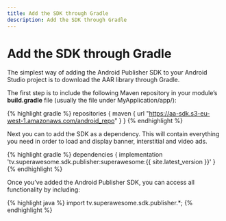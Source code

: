 ```yaml
---
title: Add the SDK through Gradle
description: Add the SDK through Gradle
---
```


# Add the SDK through Gradle

The simplest way of adding the Android Publisher SDK to your Android Studio project is to download the AAR library through Gradle.

The first step is to include the following Maven repository in your module’s <strong>build.gradle</strong> file (usually the file under MyApplication/app/):

{% highlight gradle %}
repositories {
    maven { url "https://aa-sdk.s3-eu-west-1.amazonaws.com/android_repo" }
}
{% endhighlight %}


Next you can to add the SDK as a dependency. This will contain everything you need in order to load and display banner, interstitial and video ads.

{% highlight gradle %}
dependencies {
    implementation 'tv.superawesome.sdk.publisher:superawesome:{{ site.latest_version }}'
}
{% endhighlight %}

Once you’ve added the Android Publisher SDK, you can access all functionality by including:

{% highlight java %}
import tv.superawesome.sdk.publisher.*;
{% endhighlight %}
